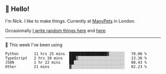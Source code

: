 ## 👋 Hello! 

I'm Nick. I like to make things. Currently at [ManyPets](https://manypets.com) in London.

Occasionally [I write random things here](https://nicksnell.com) and [here](https://twitter.com/nicksnell).

-------

🚀 This week I've been using

<!--START_SECTION:waka-->

```text
Python       11 hrs 25 mins  █████████████████▓░░░░░░░   70.06 %
TypeScript   2 hrs 10 mins   ███▒░░░░░░░░░░░░░░░░░░░░░   13.36 %
JSON         1 hr 22 mins    ██░░░░░░░░░░░░░░░░░░░░░░░   08.43 %
Other        21 mins         ▓░░░░░░░░░░░░░░░░░░░░░░░░   02.23 %
```

<!--END_SECTION:waka-->
